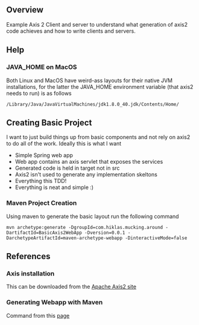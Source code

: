 ## Overview

Example Axis 2 Client and server to understand what generation of axis2 code achieves and how to write clients and servers.

## Help

### JAVA_HOME on MacOS

Both Linux and MacOS have weird-ass layouts for their native JVM installations, for the latter the JAVA_HOME environment variable (that axis2 needs to run) is as follows

```
/Library/Java/JavaVirtualMachines/jdk1.8.0_40.jdk/Contents/Home/
```

## Creating Basic Project

I want to just build things up from basic components and not rely on axis2 to do all of the work.  Ideally this is what I want

* Simple Spring web app
* Web app contains an axis servlet that exposes the services
* Generated code is held in target not in src
* Axis2 isn't used to generate any implementation skeltons
* Everything this TDD!
* Everything is neat and simple :)

### Maven Project Creation

Using maven to generate the basic layout run the following command

```
mvn archetype:generate -DgroupId=com.hiklas.mucking.around -DartifactId=BasicAxis2WebApp -Dversion=0.0.1 -DarchetypeArtifactId=maven-archetype-webapp -DinteractiveMode=false
```



## References

### Axis installation

This can be downloaded from the [Apache Axis2 site](http://www.apache.org/dyn/closer.lua/axis/axis2/java/core/1.7.2/axis2-1.7.2-bin.zip)

### Generating Webapp with Maven

Command from this [page](http://www.mkyong.com/maven/how-to-create-a-web-application-project-with-maven/)
